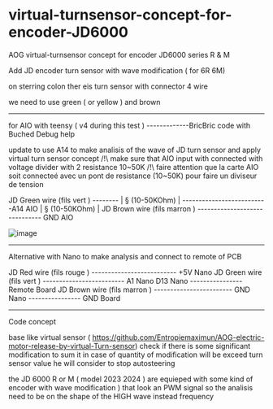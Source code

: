 # virtual-turnsensor-concept-for-encoder-JD6000
AOG virtual-turnsensor concept  for encoder  JD6000 series  R  &amp; M

Add  JD  encoder turn sensor  with  wave modification    (  for  6R 6M)

 on sterring  colon  ther eis  turn sensor   with connector  4  wire 

  we need  to use   green (  or  yellow )   and  brown 

-----------------------------------

  for   AIO   with teensy  (  v4  during this  test )    -------------BricBric code    with Buched  Debug help 
  
  update  to  use A14  to    make analisis  of the wave  of JD  turn sensor  and apply  virtual turn sensor concept
  /!\  make  sure  that   AIO  input  with connected  with  voltage divider   with 2 resistance  10~50K 
  /!\  faire attention que la  carte  AIO  soit connecteé avec un pont de resistance (10~50K) pour faire un diviseur de tension  


JD        Green  wire (fils vert )  --------
                                            |
                                            §    (10-50KOhm)
                                            |
                                            --------------------------A14  AIO
                                            |
                                            §    (10-50KOhm)
                                            |
JD        Brown  wire (fils marron )  ------------------------------  GND   AIO

![image](https://github.com/Entropiemaximun/virtual-turnsensor-concept-for-encoder-JD6000/assets/88970536/734c824a-234e-435a-8316-813708f333f6)

-----------------------------


  Alternative  with   Nano to make analysis  and  connect  to remote of  PCB 


  
JD        Red  wire (fils rouge )  --------------------------  +5V Nano
JD        Green  wire (fils vert )  -------------------------  A1  Nano 
                                                               D13  Nano  ---------------- Remote  Board
JD        Brown  wire (fils marron )  ------------------------  GND  Nano ---------------- GND Board
  


--------------------------------

 Code concept 

 base  like  virtual sensor  ( https://github.com/Entropiemaximun/AOG-electric-motor-release-by-virtual-Turn-sensor)
  check if  there is  some  significant  modification to  sum   it in case   of  quantity    of modification  will be exceed  turn sensor value   he  will consider to  stop autosteering 

   the  JD  6000 R   or  M (  model 2023 2024 )   are equieped   with  some  kind  of  encoder  with  wave  modification )   that  look an  PWM   signal  so the analisis  need to  be  on the shape  of  the  HIGH   wave  instead frequency 



   
